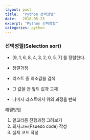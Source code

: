 ```yaml
---
layout: post
title:  "Python 선택정렬"
date:   2018-05-23
excerpt: "Python 선택정렬"
categories: python
---
```

### 선택정렬(Selection sort)

- [9, 1, 6, 8, 4, 3, 2, 0, 5, 7] 를 정렬한다.

- 정렬과정

- 리스트 중 최소값을 검색
- 그 값을 맨 앞의 값과 교체
- 나머지 리스트에서 위의 과정을 반복


해결방법

1. 알고리즘 진행과정 그려보기
2. 의사코드(Psuedo code) 작성
3. 실제 코드 작성

